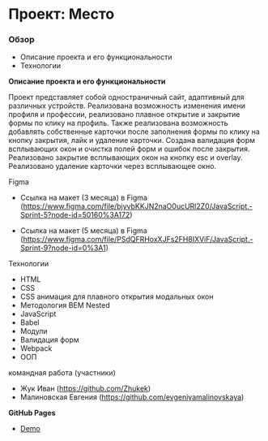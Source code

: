 # Проект: Место

### Обзор

* Описание проекта и его функциональности
* Технологии

**Описание проекта и его функциональности**

Проект представляет собой одностраничный сайт, адаптивный для различных устройств. Реализована возможность изменения имени профиля и профессии, реализовано плавное открытие и закрытие формы по клику на профиль. Также реализована возможность добавлять собственные карточки после заполнения формы по клику на кнопку закрытия, лайк и удаление карточки. 
Создана валидация форм всплывающих окон и очистка полей форм и ошибок после закрытия. Реализовано закрытие всплывающих окон на кнопку esc и overlay. Реализовано удаление карточки через всплывающее окно.

Figma

* Ссылка на макет (3 месяца) в Figma (https://www.figma.com/file/bjyvbKKJN2naO0ucURl2Z0/JavaScript.-Sprint-5?node-id=50160%3A172)

* Ссылка на макет (5 месяца) в Figma (https://www.figma.com/file/PSdQFRHoxXJFs2FH8IXViF/JavaScript.-Sprint-9?node-id=0%3A1)

Технологии

* HTML
* CSS
* CSS анимация для плавного открытия модальных окон
* Методология BEM Nested
* JavaScript
* Babel
* Модули
* Валидация форм
* Webpack 
* ООП

командная работа (участники)

* Жук Иван (https://github.com/Zhukek)
* Малиновская Евгения (https://github.com/evgeniyamalinovskaya)

**GitHub Pages**
* [Demo](https://evgeniyamalinovskaya.github.io/mesto-project/)